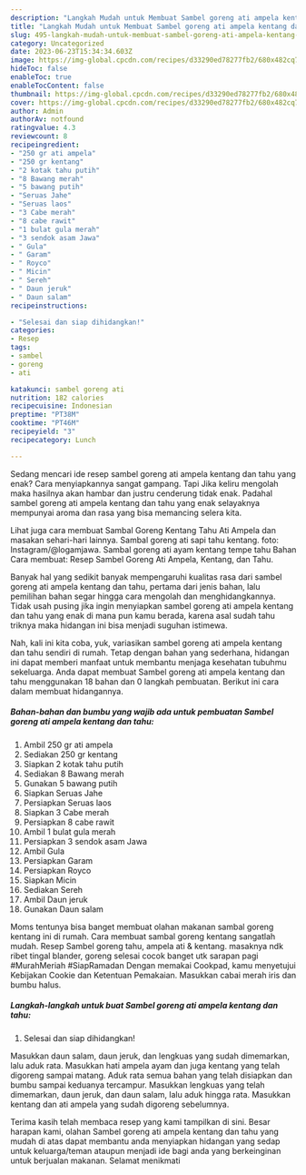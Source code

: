 ```yaml
---
description: "Langkah Mudah untuk Membuat Sambel goreng ati ampela kentang dan tahu yang Enak Banget"
title: "Langkah Mudah untuk Membuat Sambel goreng ati ampela kentang dan tahu yang Enak Banget"
slug: 495-langkah-mudah-untuk-membuat-sambel-goreng-ati-ampela-kentang-dan-tahu-yang-enak-banget
category: Uncategorized
date: 2023-06-23T15:34:34.603Z
image: https://img-global.cpcdn.com/recipes/d33290ed78277fb2/680x482cq70/sambel-goreng-ati-ampela-kentang-dan-tahu-foto-resep-utama.jpg
hideToc: false
enableToc: true
enableTocContent: false
thumbnail: https://img-global.cpcdn.com/recipes/d33290ed78277fb2/680x482cq70/sambel-goreng-ati-ampela-kentang-dan-tahu-foto-resep-utama.jpg
cover: https://img-global.cpcdn.com/recipes/d33290ed78277fb2/680x482cq70/sambel-goreng-ati-ampela-kentang-dan-tahu-foto-resep-utama.jpg
author: Admin
authorAv: notfound
ratingvalue: 4.3
reviewcount: 8
recipeingredient:
- "250 gr ati ampela"
- "250 gr kentang"
- "2 kotak tahu putih"
- "8 Bawang merah"
- "5 bawang putih"
- "Seruas Jahe"
- "Seruas laos"
- "3 Cabe merah"
- "8 cabe rawit"
- "1 bulat gula merah"
- "3 sendok asam Jawa"
- " Gula"
- " Garam"
- " Royco"
- " Micin"
- " Sereh"
- " Daun jeruk"
- " Daun salam"
recipeinstructions:

- "Selesai dan siap dihidangkan!"
categories:
- Resep
tags:
- sambel
- goreng
- ati

katakunci: sambel goreng ati 
nutrition: 182 calories
recipecuisine: Indonesian
preptime: "PT38M"
cooktime: "PT46M"
recipeyield: "3"
recipecategory: Lunch

---
```



Sedang mencari ide resep sambel goreng ati ampela kentang dan tahu yang enak? Cara menyiapkannya sangat gampang. Tapi Jika keliru mengolah maka hasilnya akan hambar dan justru cenderung tidak enak. Padahal sambel goreng ati ampela kentang dan tahu yang enak selayaknya mempunyai aroma dan rasa yang bisa memancing selera kita.


Lihat juga cara membuat Sambal Goreng Kentang Tahu Ati Ampela dan masakan sehari-hari lainnya. Sambal goreng ati sapi tahu kentang. foto: Instagram/@logamjawa. Sambal goreng ati ayam kentang tempe tahu Bahan Cara membuat: Resep Sambel Goreng Ati Ampela, Kentang, dan Tahu.

Banyak hal yang sedikit banyak mempengaruhi kualitas rasa dari sambel goreng ati ampela kentang dan tahu, pertama dari jenis bahan, lalu pemilihan bahan segar hingga cara mengolah dan menghidangkannya. Tidak usah pusing jika ingin menyiapkan sambel goreng ati ampela kentang dan tahu yang enak di mana pun kamu berada, karena asal sudah tahu triknya maka hidangan ini bisa menjadi suguhan istimewa.


Nah, kali ini kita coba, yuk, variasikan sambel goreng ati ampela kentang dan tahu sendiri di rumah. Tetap dengan bahan yang sederhana, hidangan ini dapat memberi manfaat untuk membantu menjaga kesehatan tubuhmu sekeluarga. Anda dapat membuat Sambel goreng ati ampela kentang dan tahu menggunakan 18 bahan dan 0 langkah pembuatan. Berikut ini cara dalam membuat hidangannya.

<!--inarticleads1-->

##### Bahan-bahan dan bumbu yang wajib ada untuk pembuatan Sambel goreng ati ampela kentang dan tahu:

1. Ambil 250 gr ati ampela
1. Sediakan 250 gr kentang
1. Siapkan 2 kotak tahu putih
1. Sediakan 8 Bawang merah
1. Gunakan 5 bawang putih
1. Siapkan Seruas Jahe
1. Persiapkan Seruas laos
1. Siapkan 3 Cabe merah
1. Persiapkan 8 cabe rawit
1. Ambil 1 bulat gula merah
1. Persiapkan 3 sendok asam Jawa
1. Ambil  Gula
1. Persiapkan  Garam
1. Persiapkan  Royco
1. Siapkan  Micin
1. Sediakan  Sereh
1. Ambil  Daun jeruk
1. Gunakan  Daun salam


Moms tentunya bisa banget membuat olahan makanan sambal goreng kentang ini di rumah. Cara membuat sambal goreng kentang sangatlah mudah. Resep Sambel goreng tahu, ampela ati &amp; kentang. masaknya ndk ribet tingal blander, goreng selesai cocok banget utk sarapan pagi #MurahMeriah #SiapRamadan Dengan memakai Cookpad, kamu menyetujui Kebijakan Cookie dan Ketentuan Pemakaian. Masukkan cabai merah iris dan bumbu halus. 

<!--inarticleads2-->

##### Langkah-langkah untuk buat Sambel goreng ati ampela kentang dan tahu:


1. Selesai dan siap dihidangkan!

Masukkan daun salam, daun jeruk, dan lengkuas yang sudah dimemarkan, lalu aduk rata. Masukkan hati ampela ayam dan juga kentang yang telah digoreng sampai matang. Aduk rata semua bahan yang telah disiapkan dan bumbu sampai keduanya tercampur. Masukkan lengkuas yang telah dimemarkan, daun jeruk, dan daun salam, lalu aduk hingga rata. Masukkan kentang dan ati ampela yang sudah digoreng sebelumnya. 

Terima kasih telah membaca resep yang kami tampilkan di sini. Besar harapan kami, olahan Sambel goreng ati ampela kentang dan tahu yang mudah di atas dapat membantu anda menyiapkan hidangan yang sedap untuk keluarga/teman ataupun menjadi ide bagi anda yang berkeinginan untuk berjualan makanan. Selamat menikmati
